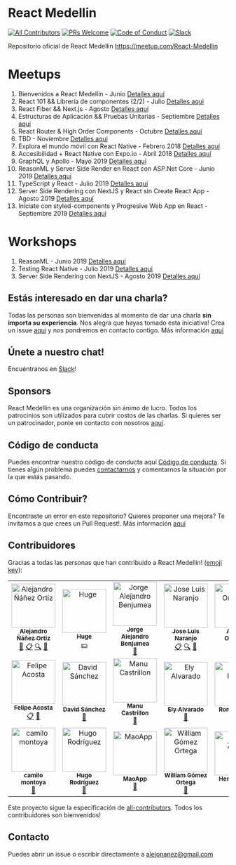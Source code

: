 # React Medellin
[![All Contributors](https://img.shields.io/badge/all_contributors-21-orange.svg?style=flat-square)](#contributors-)
[![PRs Welcome](https://img.shields.io/badge/PRs-welcome-brightgreen.svg?style=flat-square)](http://makeapullrequest.com)
[![Code of Conduct][coc-badge]](#código-de-conducta) [![Slack](https://img.shields.io/badge/chat-on%20slack-brightgreen.svg?style=flat-square)](https://join.slack.com/t/reactmedellin/shared_invite/enQtNzA4MDE1MjY4MjQwLTMzMGI0OTRlMjE2OWY5ZmY4YjcwYTZhMjZiZjBjN2JkZjQ1MWQxYWRiMTJmOThhNmU3ZGYwZjU3NTJmZTA1MmY)

Repositorio oficial de React Medellin https://meetup.com/React-Medellin

# Meetups
1. Bienvenidos a React Medellín - Junio [Detalles aquí](https://github.com/react-medellin/meetup/blob/master/meetups/junio-2017.md)
2. React 101 && Librería de componentes (2/2) - Julio [Detalles aquí](https://github.com/react-medellin/meetup/blob/master/meetups/julio-2017.md)
3. React Fiber && Next.js - Agosto [Detalles aquí](https://github.com/react-medellin/meetup/blob/master/meetups/agosto-2017.md)
4. Estructuras de Aplicación && Pruebas Unitarias - Septiembre [Detalles aquí](https://github.com/react-medellin/meetup/blob/master/meetups/septiembre-2017.md)
5. React Router & High Order Components - Octubre [Detalles aquí](https://github.com/react-medellin/meetup/blob/master/meetups/octubre-2017.md)
6. TBD - Noviembre [Detalles aquí](https://github.com/react-medellin/meetup/blob/master/meetups/noviembre-2017.md)
7. Explora el mundo móvil con React Native - Febrero 2018 [Detalles aquí](https://github.com/react-medellin/meetup/blob/master/meetups/february-2018.md)
8. Accesibilidad + React Native con Expo.io - Abril 2018 [Detalles aquí](https://github.com/react-medellin/meetup/blob/master/meetups/abril-2018.md)
9. GraphQL y Apollo - Mayo 2019 [Detalles aquí](https://github.com/react-medellin/meetup/blob/master/meetups/mayo-2019.md)
10. ReasonML y Server Side Render en React con ASP.Net Core - Junio 2019 [Detalles aquí](https://github.com/react-medellin/meetup/blob/master/meetups/junio-2019.md)
11. TypeScript y React - Julio 2019 [Detalles aquí](https://github.com/react-medellin/meetup/blob/master/meetups/julio-2019.md)
12. Server Side Rendering con NextJS y React sin Create React App - Agosto 2019 [Detalles aquí](https://github.com/react-medellin/meetup/blob/master/meetups/agosto-2019.md)
13. Iníciate con styled-components y Progresive Web App en React - Septiembre 2019 [Detalles aquí](https://github.com/react-medellin/meetup/blob/master/meetups/septiembre-2019.md)

# Workshops

1. ReasonML - Junio 2019 [Detalles aquí](https://github.com/react-medellin/meetup/blob/master/workshops/junio-2019.md)
2. Testing React Native - Julio 2019 [Detalles aquí](https://github.com/react-medellin/meetup/blob/master/workshops/julio-2019.md)
3. Server Side Rendering con NextJS - Agosto 2019 [Detalles aquí](https://github.com/react-medellin/meetup/blob/master/workshops/agosto-2019.md)

## Estás interesado en dar una charla?
Todas las personas son bienvenidas al momento de dar una charla **sin importa su experiencia**. Nos alegra que hayas tomado esta iniciativa! Crea un issue [aquí](https://github.com/react-medellin/meetup/issues) y nos pondremos en contacto contigo. Más información [aquí](CONTRIBUTING.md)

## Únete a nuestro chat!
Encuéntranos en [Slack](https://join.slack.com/t/reactmedellin/shared_invite/enQtNzA4MDE1MjY4MjQwLTMzMGI0OTRlMjE2OWY5ZmY4YjcwYTZhMjZiZjBjN2JkZjQ1MWQxYWRiMTJmOThhNmU3ZGYwZjU3NTJmZTA1MmY)!

## Sponsors

React Medellin es una organización sin ánimo de lucro. Todos los patrocinios son utilizados para cubrir costos de las charlas. Si quieres ser un patrocinador, ponte en contacto con nosotros [aquí](https://github.com/react-medellin/meetup#contacto).

## Código de conducta
Puedes encontrar nuestro código de conducta aquí [Código de conducta](CODE_OF_CONDUCT.md). Si tienes algún problema puedes [contactarnos](https://github.com/react-medellin/meetup#contacto) y comentarnos la situación por la que estás pasando.

## Cómo Contribuir?
Encontraste un error en este repositorio? Quieres proponer una mejora? Te invitamos a que crees un Pull Request!. Más información [aquí](CONTRIBUTING.md)

## Contribuidores

Gracias a todas las personas que han contribuido a React Medellin! ([emoji key](https://github.com/kentcdodds/all-contributors#emoji-key)):

<!-- ALL-CONTRIBUTORS-LIST:START - Do not remove or modify this section -->
<!-- prettier-ignore-start -->
<!-- markdownlint-disable -->
<table>
  <tr>
    <td align="center"><a href="http://co.linkedin.com/in/alejandronanez/"><img src="https://avatars0.githubusercontent.com/u/464978?v=3" width="100px;" alt="Alejandro Ñáñez Ortiz"/><br /><sub><b>Alejandro Ñáñez Ortiz</b></sub></a><br /><a href="https://github.com/react-medellin/meetup/commits?author=alejandronanez" title="Documentation">📖</a> <a href="#eventOrganizing-alejandronanez" title="Event Organizing">📋</a> <a href="#fundingFinding-alejandronanez" title="Funding Finding">🔍</a> <a href="#talk-alejandronanez" title="Talks">📢</a></td>
    <td align="center"><a href="http://hugeinc.com"><img src="https://avatars3.githubusercontent.com/u/281742?v=3" width="100px;" alt="Huge"/><br /><sub><b>Huge</b></sub></a><br /><a href="#financial-hugeinc" title="Financial">💵</a></td>
    <td align="center"><a href="https://github.com/AlejandroBenjumea"><img src="https://avatars0.githubusercontent.com/u/5565957?v=3" width="100px;" alt="Jorge Alejandro Benjumea"/><br /><sub><b>Jorge Alejandro Benjumea</b></sub></a><br /><a href="#talk-AlejandroBenjumea" title="Talks">📢</a></td>
    <td align="center"><a href="https://co.linkedin.com/in/josenaranjo/en"><img src="https://avatars1.githubusercontent.com/u/3025600?v=3" width="100px;" alt="Jose Luis Naranjo"/><br /><sub><b>Jose Luis Naranjo</b></sub></a><br /><a href="#eventOrganizing-josenaranjo" title="Event Organizing">📋</a> <a href="#fundingFinding-josenaranjo" title="Funding Finding">🔍</a> <a href="#talk-josenaranjo" title="Talks">📢</a></td>
    <td align="center"><a href="http://angelitaooo.github.io"><img src="https://avatars0.githubusercontent.com/u/18565471?v=3" width="100px;" alt="Angela Ordoñez"/><br /><sub><b>Angela Ordoñez</b></sub></a><br /><a href="#eventOrganizing-angelitaooo" title="Event Organizing">📋</a></td>
    <td align="center"><a href="https://www.linkedin.com/in/simonhoyos/"><img src="https://avatars0.githubusercontent.com/u/23706543?v=3" width="100px;" alt="Simon Hoyos"/><br /><sub><b>Simon Hoyos</b></sub></a><br /><a href="#eventOrganizing-simonhoyos" title="Event Organizing">📋</a> <a href="#talk-simonhoyos" title="Talks">📢</a></td>
    <td align="center"><a href="https://github.com/jmgr2996"><img src="https://avatars0.githubusercontent.com/u/19862755?v=4" width="100px;" alt="jmgr2996"/><br /><sub><b>jmgr2996</b></sub></a><br /><a href="#eventOrganizing-jmgr2996" title="Event Organizing">📋</a> <a href="#talk-jmgr2996" title="Talks">📢</a></td>
  </tr>
  <tr>
    <td align="center"><a href="http://felipeacosta.co"><img src="https://avatars2.githubusercontent.com/u/17883219?v=4" width="100px;" alt="Felipe Acosta"/><br /><sub><b>Felipe Acosta</b></sub></a><br /><a href="#eventOrganizing-facosta0787" title="Event Organizing">📋</a> <a href="#talk-facosta0787" title="Talks">📢</a></td>
    <td align="center"><a href="https://twitter.com/d4vsanchez"><img src="https://avatars2.githubusercontent.com/u/2999604?v=4" width="100px;" alt="David Sánchez"/><br /><sub><b>David Sánchez</b></sub></a><br /><a href="#talk-d4vsanchez" title="Talks">📢</a></td>
    <td align="center"><a href="https://www.manuela.dev/"><img src="https://avatars2.githubusercontent.com/u/10585946?v=4" width="100px;" alt="Manu Castrillon"/><br /><sub><b>Manu Castrillon</b></sub></a><br /><a href="#talk-ManuCastrillonM" title="Talks">📢</a></td>
    <td align="center"><a href="https://github.com/elyalvarado"><img src="https://avatars1.githubusercontent.com/u/545352?v=4" width="100px;" alt="Ely Alvarado"/><br /><sub><b>Ely Alvarado</b></sub></a><br /><a href="#talk-elyalvarado" title="Talks">📢</a></td>
    <td align="center"><a href="https://RomelPerez.com"><img src="https://avatars2.githubusercontent.com/u/1393135?v=4" width="100px;" alt="Romel Pérez"/><br /><sub><b>Romel Pérez</b></sub></a><br /><a href="#talk-romelperez" title="Talks">📢</a></td>
    <td align="center"><a href="http://jonalvarezz.com"><img src="https://avatars1.githubusercontent.com/u/2167222?v=4" width="100px;" alt="Jonathan Alvarez"/><br /><sub><b>Jonathan Alvarez</b></sub></a><br /><a href="#talk-jonalvarezz" title="Talks">📢</a></td>
    <td align="center"><a href="http://www.gomezjuliana.com"><img src="https://avatars2.githubusercontent.com/u/21693619?v=4" width="100px;" alt="Juliana Gomez"/><br /><sub><b>Juliana Gomez</b></sub></a><br /><a href="#talk-gomezjuliana" title="Talks">📢</a></td>
  </tr>
  <tr>
    <td align="center"><a href="http://www.jc-montoya.com"><img src="https://avatars0.githubusercontent.com/u/5333383?v=4" width="100px;" alt="camilo montoya"/><br /><sub><b>camilo montoya</b></sub></a><br /><a href="#talk-camilomontoyau" title="Talks">📢</a></td>
    <td align="center"><a href="https://github.com/devharf2310"><img src="https://avatars0.githubusercontent.com/u/20269155?v=4" width="100px;" alt="Hugo Rodríguez"/><br /><sub><b>Hugo Rodríguez</b></sub></a><br /><a href="#talk-devharf2310" title="Talks">📢</a></td>
    <td align="center"><a href="https://github.com/maoapp"><img src="https://avatars1.githubusercontent.com/u/19539930?v=4" width="100px;" alt="MaoApp"/><br /><sub><b>MaoApp</b></sub></a><br /><a href="#talk-maoapp" title="Talks">📢</a></td>
    <td align="center"><a href="http://williamegomezo.me"><img src="https://avatars2.githubusercontent.com/u/33497419?v=4" width="100px;" alt="William Gómez Ortega"/><br /><sub><b>William Gómez Ortega</b></sub></a><br /><a href="#talk-williamegomezo" title="Talks">📢</a></td>
    <td align="center"><a href="https://henryzarza.github.io/"><img src="https://avatars3.githubusercontent.com/u/28515670?v=4" width="100px;" alt="Henry Zarza"/><br /><sub><b>Henry Zarza</b></sub></a><br /><a href="#talk-henryzarza" title="Talks">📢</a></td>
    <td align="center"><a href="https://github.com/carlosjgonza"><img src="https://avatars3.githubusercontent.com/u/5233063?v=4" width="100px;" alt="Carlos González"/><br /><sub><b>Carlos González</b></sub></a><br /><a href="#talk-carlosjgonza" title="Talks">📢</a></td>
    <td align="center"><a href="http://diegogarcias.com"><img src="https://avatars2.githubusercontent.com/u/3424036?v=4" width="100px;" alt="Diego García"/><br /><sub><b>Diego García</b></sub></a><br /><a href="#talk-ElNinjaGaiden" title="Talks">📢</a></td>
  </tr>
</table>

<!-- markdownlint-enable -->
<!-- prettier-ignore-end -->
<!-- ALL-CONTRIBUTORS-LIST:END -->

Este proyecto sigue la especificación de [all-contributors](https://github.com/kentcdodds/all-contributors). Todos los contribuidores son bienvenidos!

[coc-badge]: https://img.shields.io/badge/code%20of-conduct-ff69b4.svg?style=flat-square

## Contacto
Puedes abrir un issue o escribir directamente a alejonanez@gmail.com
